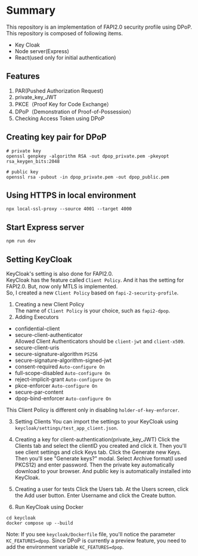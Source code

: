 # Summary

This repository is an implementation of FAPI2.0 security profile using DPoP.
This repository is composed of following items.

- Key Cloak
- Node server(Express)
- React(used only for initial authentication)

## Features

1. PAR(Pushed Authorization Request)
2. private_key_JWT
3. PKCE（Proof Key for Code Exchange）
4. DPoP（Demonstration of Proof-of-Possession）
5. Checking Access Token using DPoP

## Creating key pair for DPoP

```
# private key
openssl genpkey -algorithm RSA -out dpop_private.pem -pkeyopt rsa_keygen_bits:2048

# public key
openssl rsa -pubout -in dpop_private.pem -out dpop_public.pem
```

## Using HTTPS in local environment

```
npx local-ssl-proxy --source 4001 --target 4000
```

## Start Express server

```
npm run dev
```

## Setting KeyCloak

KeyCloak's setting is also done for FAPI2.0.  
KeyCloak has the feature called `Client Policy`. And it has the setting for FAPI2.0. But, now only MTLS is implemented.  
So, I created a new `Client Policy` based on `fapi-2-security-profile`.

1. Creating a new Client Policy  
   The name of `Client Policy` is your choice, such as `fapi2-dpop`.
2. Adding Executors

- confidential-client
- secure-client-authenticator  
  Allowed Client Authenticators should be `client-jwt` and `client-x509`.
- secure-client-uris
- secure-signature-algorithm `PS256`
- secure-signature-algorithm-signed-jwt
- consent-required `Auto-configure On`
- full-scope-disabled `Auto-configure On`
- reject-implicit-grant `Auto-configure On`
- pkce-enforcer `Auto-configure On`
- secure-par-content
- dpop-bind-enforcer `Auto-configure On`

This Client Policy is different only in disabling `holder-of-key-enforcer`.

3. Setting Clients
   You can import the settings to your KeyCloak using `keycloak/settings/test_app_client.json`.

4. Creating a key for client-authentication(private_key_JWT)
   Click the Clients tab and select the clientID you created and click it. Then you'll see client settings and click Keys tab. Click the Generate new Keys. Then you'll see "Generate keys?" modal. Select Archive format(I used PKCS12) and enter password. Then the private key automatically download to your browser. And public key is automatically installed into KeyCloak.

5. Creating a user for tests
   Click the Users tab. At the Users screen, click the Add user button. Enter Username and click the Create button.

6. Run KeyCloak using Docker

```
cd keycloak
docker compose up --build
```

Note:
If you see `keycloak/Dockerfile` file, you'll notice the parameter `KC_FEATURES=dpop`. Since DPoP is currently a preview feature, you need to add the environment variable `KC_FEATURES=dpop`.
